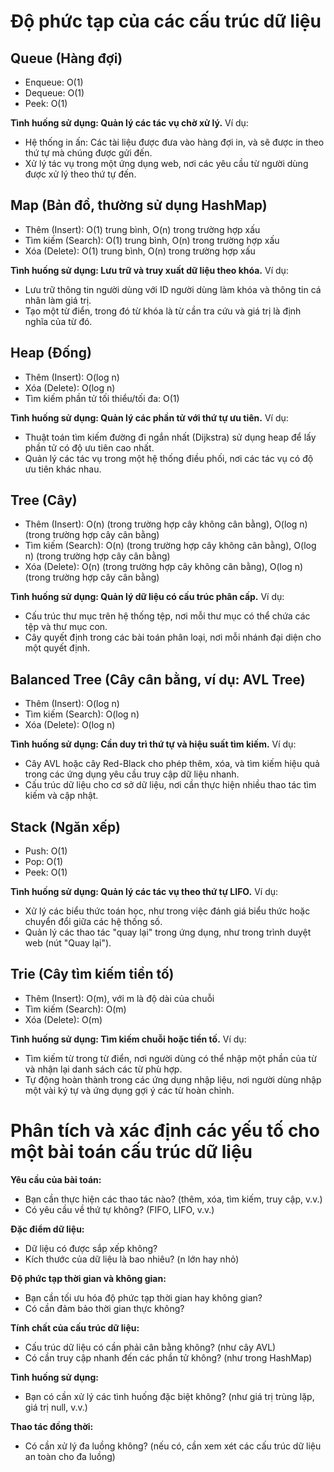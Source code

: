 # Độ phức tạp của các cấu trúc dữ liệu

## Queue (Hàng đợi)
- Enqueue: O(1)
- Dequeue: O(1)
- Peek: O(1)

**Tình huống sử dụng: Quản lý các tác vụ chờ xử lý.** 
Ví dụ:
- Hệ thống in ấn: Các tài liệu được đưa vào hàng đợi in, và sẽ được in theo thứ tự mà chúng được gửi đến.
- Xử lý tác vụ trong một ứng dụng web, nơi các yêu cầu từ người dùng được xử lý theo thứ tự đến.

## Map (Bản đồ, thường sử dụng HashMap)
- Thêm (Insert): O(1) trung bình, O(n) trong trường hợp xấu
- Tìm kiếm (Search): O(1) trung bình, O(n) trong trường hợp xấu
- Xóa (Delete): O(1) trung bình, O(n) trong trường hợp xấu

**Tình huống sử dụng: Lưu trữ và truy xuất dữ liệu theo khóa.**
Ví dụ:
- Lưu trữ thông tin người dùng với ID người dùng làm khóa và thông tin cá nhân làm giá trị.
- Tạo một từ điển, trong đó từ khóa là từ cần tra cứu và giá trị là định nghĩa của từ đó.

## Heap (Đống)
- Thêm (Insert): O(log n)
- Xóa (Delete): O(log n)
- Tìm kiếm phần tử tối thiểu/tối đa: O(1)

**Tình huống sử dụng: Quản lý các phần tử với thứ tự ưu tiên.**
Ví dụ:
- Thuật toán tìm kiếm đường đi ngắn nhất (Dijkstra) sử dụng heap để lấy phần tử có độ ưu tiên cao nhất.
- Quản lý các tác vụ trong một hệ thống điều phối, nơi các tác vụ có độ ưu tiên khác nhau.

## Tree (Cây)
- Thêm (Insert): O(n) (trong trường hợp cây không cân bằng), O(log n) (trong trường hợp cây cân bằng)
- Tìm kiếm (Search): O(n) (trong trường hợp cây không cân bằng), O(log n) (trong trường hợp cây cân bằng)
- Xóa (Delete): O(n) (trong trường hợp cây không cân bằng), O(log n) (trong trường hợp cây cân bằng)

**Tình huống sử dụng: Quản lý dữ liệu có cấu trúc phân cấp.**
Ví dụ:
- Cấu trúc thư mục trên hệ thống tệp, nơi mỗi thư mục có thể chứa các tệp và thư mục con.
- Cây quyết định trong các bài toán phân loại, nơi mỗi nhánh đại diện cho một quyết định.

## Balanced Tree (Cây cân bằng, ví dụ: AVL Tree)
- Thêm (Insert): O(log n)
- Tìm kiếm (Search): O(log n)
- Xóa (Delete): O(log n)

**Tình huống sử dụng: Cần duy trì thứ tự và hiệu suất tìm kiếm.**
Ví dụ:
- Cây AVL hoặc cây Red-Black cho phép thêm, xóa, và tìm kiếm hiệu quả trong các ứng dụng yêu cầu truy cập dữ liệu nhanh.
- Cấu trúc dữ liệu cho cơ sở dữ liệu, nơi cần thực hiện nhiều thao tác tìm kiếm và cập nhật.

## Stack (Ngăn xếp)
- Push: O(1)
- Pop: O(1)
- Peek: O(1)

**Tình huống sử dụng: Quản lý các tác vụ theo thứ tự LIFO.**
Ví dụ:
- Xử lý các biểu thức toán học, như trong việc đánh giá biểu thức hoặc chuyển đổi giữa các hệ thống số.
- Quản lý các thao tác "quay lại" trong ứng dụng, như trong trình duyệt web (nút "Quay lại").

## Trie (Cây tìm kiếm tiền tố)
- Thêm (Insert): O(m), với m là độ dài của chuỗi
- Tìm kiếm (Search): O(m)
- Xóa (Delete): O(m)

**Tình huống sử dụng: Tìm kiếm chuỗi hoặc tiền tố.**
Ví dụ:
- Tìm kiếm từ trong từ điển, nơi người dùng có thể nhập một phần của từ và nhận lại danh sách các từ phù hợp.
- Tự động hoàn thành trong các ứng dụng nhập liệu, nơi người dùng nhập một vài ký tự và ứng dụng gợi ý các từ hoàn chỉnh.


# Phân tích và xác định các yếu tố cho một bài toán cấu trúc dữ liệu
**Yêu cầu của bài toán:**
- Bạn cần thực hiện các thao tác nào? (thêm, xóa, tìm kiếm, truy cập, v.v.)
- Có yêu cầu về thứ tự không? (FIFO, LIFO, v.v.)

**Đặc điểm dữ liệu:**
- Dữ liệu có được sắp xếp không?
- Kích thước của dữ liệu là bao nhiêu? (n lớn hay nhỏ)

**Độ phức tạp thời gian và không gian:**
- Bạn cần tối ưu hóa độ phức tạp thời gian hay không gian?
- Có cần đảm bảo thời gian thực không?

**Tính chất của cấu trúc dữ liệu:**
- Cấu trúc dữ liệu có cần phải cân bằng không? (như cây AVL)
- Có cần truy cập nhanh đến các phần tử không? (như trong HashMap)

**Tình huống sử dụng:**
- Bạn có cần xử lý các tình huống đặc biệt không? (như giá trị trùng lặp, giá trị null, v.v.)

**Thao tác đồng thời:**
- Có cần xử lý đa luồng không? (nếu có, cần xem xét các cấu trúc dữ liệu an toàn cho đa luồng)